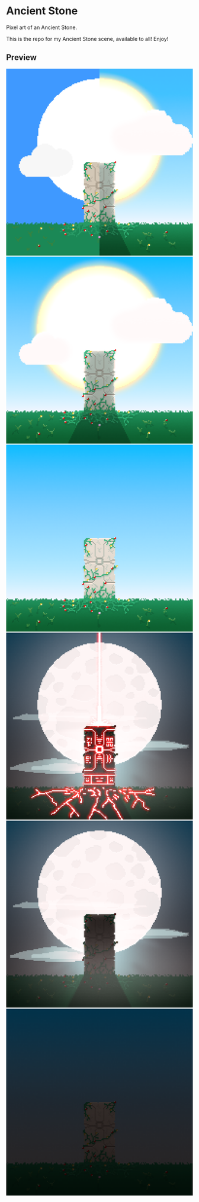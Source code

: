 # Ancient Stone
Pixel art of an Ancient Stone.

This is the repo for my Ancient Stone scene, available to all! Enjoy!

## Preview

![Flat vs Depth](flat_v_depth.png)
![Day Bright](day_bright.png)
![Day Clear](day_clear.png)
![Night Bright w Glow](night_bright_glow.png)
![Night Bright](night_bright.png)
![Night Clear](night_clear.png)
